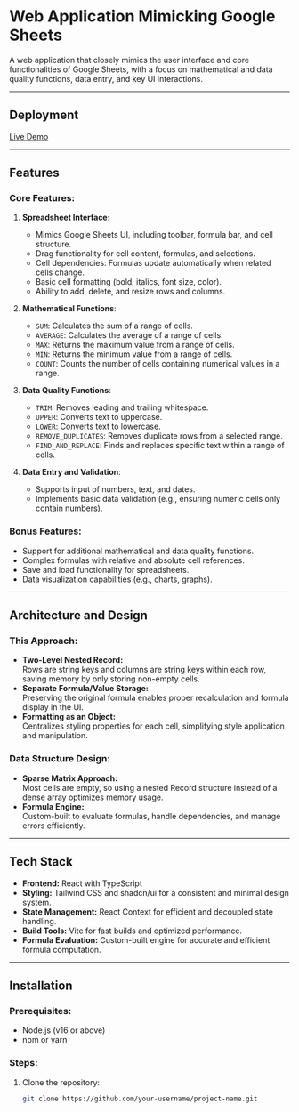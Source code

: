 # Web Application Mimicking Google Sheets

A web application that closely mimics the user interface and core functionalities of Google Sheets, with a focus on mathematical and data quality functions, data entry, and key UI interactions.

---

## Deployment

[Live Demo](https://your-deployment-link.com)

---

## Features

### Core Features:
1. **Spreadsheet Interface**:
   - Mimics Google Sheets UI, including toolbar, formula bar, and cell structure.
   - Drag functionality for cell content, formulas, and selections.
   - Cell dependencies: Formulas update automatically when related cells change.
   - Basic cell formatting (bold, italics, font size, color).
   - Ability to add, delete, and resize rows and columns.

2. **Mathematical Functions**:
   - `SUM`: Calculates the sum of a range of cells.
   - `AVERAGE`: Calculates the average of a range of cells.
   - `MAX`: Returns the maximum value from a range of cells.
   - `MIN`: Returns the minimum value from a range of cells.
   - `COUNT`: Counts the number of cells containing numerical values in a range.

3. **Data Quality Functions**:
   - `TRIM`: Removes leading and trailing whitespace.
   - `UPPER`: Converts text to uppercase.
   - `LOWER`: Converts text to lowercase.
   - `REMOVE_DUPLICATES`: Removes duplicate rows from a selected range.
   - `FIND_AND_REPLACE`: Finds and replaces specific text within a range of cells.

4. **Data Entry and Validation**:
   - Supports input of numbers, text, and dates.
   - Implements basic data validation (e.g., ensuring numeric cells only contain numbers).

### Bonus Features:
- Support for additional mathematical and data quality functions.
- Complex formulas with relative and absolute cell references.
- Save and load functionality for spreadsheets.
- Data visualization capabilities (e.g., charts, graphs).

---

## Architecture and Design

### This Approach:
- **Two-Level Nested Record:**  
  Rows are string keys and columns are string keys within each row, saving memory by only storing non-empty cells.
- **Separate Formula/Value Storage:**  
  Preserving the original formula enables proper recalculation and formula display in the UI.
- **Formatting as an Object:**  
  Centralizes styling properties for each cell, simplifying style application and manipulation.

### Data Structure Design:
- **Sparse Matrix Approach:**  
  Most cells are empty, so using a nested Record structure instead of a dense array optimizes memory usage.
- **Formula Engine:**  
  Custom-built to evaluate formulas, handle dependencies, and manage errors efficiently.

---

## Tech Stack

- **Frontend:** React with TypeScript
- **Styling:** Tailwind CSS and shadcn/ui for a consistent and minimal design system.
- **State Management:** React Context for efficient and decoupled state handling.
- **Build Tools:** Vite for fast builds and optimized performance.
- **Formula Evaluation:** Custom-built engine for accurate and efficient formula computation.

---

## Installation

### Prerequisites:
- Node.js (v16 or above)
- npm or yarn

### Steps:
1. Clone the repository:
   ```bash
   git clone https://github.com/your-username/project-name.git
